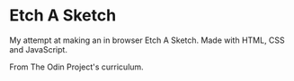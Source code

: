 # Etch A Sketch

My attempt at making an in browser Etch A Sketch. Made with HTML, CSS and JavaScript.

From The Odin Project's curriculum.

